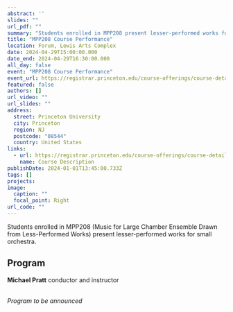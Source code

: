 ```yaml
---
abstract: ''
slides: ""
url_pdf: ""
summary: "Students enrolled in MPP208 present lesser-performed works for small orchestra."
title: "MPP208 Course Performance"
location: Forum, Lewis Arts Complex
date: 2024-04-29T15:00:00.000
date_end: 2024-04-29T16:30:00.000
all_day: false
event: "MPP208 Course Performance"
event_url: https://registrar.princeton.edu/course-offerings/course-details?term=1244&courseid=014563
featured: false
authors: []
url_video: ""
url_slides: ""
address:
  street: Princeton University
  city: Princeton
  region: NJ
  postcode: "08544"
  country: United States
links:
  - url: https://registrar.princeton.edu/course-offerings/course-details?term=1244&courseid=014563
    name: Course Description
publishDate: 2024-01-01T13:45:00.733Z
tags: []
projects:
image:
  caption: ""
  focal_point: Right
url_code: ""
---
```

Students enrolled in MPP208 (Music for Large Chamber Ensemble Drawn from Less-Performed Works) present lesser-performed works for small orchestra.

## Program
**Michael Pratt** conductor and instructor<br><br>

*Program to be announced*

